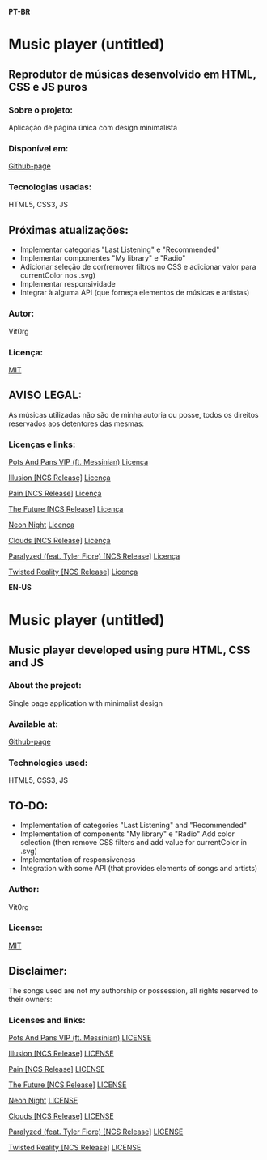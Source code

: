 **PT-BR**
# Music player (untitled)
## Reprodutor de músicas desenvolvido em HTML, CSS e JS puros

### Sobre o projeto:
Aplicação de página única com design minimalista

### Disponível em:
[Github-page](https://vit0rg.github.io/music-player/)

### Tecnologias usadas:
HTML5, CSS3, JS

## Próximas atualizações:
- Implementar categorias "Last Listening" e "Recommended"
- Implementar componentes "My library" e "Radio"
- Adicionar seleção de cor(remover filtros no CSS e adicionar valor para currentColor nos .svg)
- Implementar responsividade
- Integrar à alguma API (que forneça elementos de músicas e artistas)

### Autor:
Vit0rg

### Licença:
[MIT](https://vit0rg.github.io/music-player/blob/master/LICENSE)

## AVISO LEGAL:
As músicas utilizadas não são de minha autoria ou posse, todos os direitos reservados aos detentores das mesmas:
### Licenças e links:
[Pots And Pans VIP (ft. Messinian)](https://youtu.be/YieZPk8R4qo)
[Licença](https://creativecommons.org/licenses/by/3.0/)

[Illusion [NCS Release]](https://youtu.be/XN4C1Vs6qgs)
[Licença](https://creativecommons.org/licenses/by/3.0/)

[Pain [NCS Release]](https://youtu.be/wf3XPionPXE)
[Licença](https://creativecommons.org/licenses/by/3.0/)

[The Future [NCS Release]](https://youtu.be/dRe_rS19E04)
[Licença](https://creativecommons.org/licenses/by/3.0/)

[Neon Night](https://youtu.be/YyLWmA4v9vM)
[Licença](https://creativecommons.org/licenses/by/3.0/)

[Clouds [NCS Release]](https://youtu.be/KeU2pyfBz1E)
[Licença](https://creativecommons.org/licenses/by/3.0/)

[Paralyzed (feat. Tyler Fiore) [NCS Release]](https://youtu.be/T-zcs6yDM3k)
[Licença](https://creativecommons.org/licenses/by/3.0/)

[Twisted Reality [NCS Release]](https://youtu.be/9Lcj3XLL3Sw)
[Licença](https://creativecommons.org/licenses/by/3.0/)

**EN-US** 
# Music player (untitled)
## Music player developed using pure HTML, CSS and JS

### About the project: 
Single page application with minimalist design

### Available at:
[Github-page](https://vit0rg.github.io/responsive-searchbar/)

### Technologies used: 
HTML5, CSS3, JS

## TO-DO:
- Implementation of categories "Last Listening" and "Recommended"
- Implementation of components "My library" e "Radio"
Add color selection (then remove CSS filters and add value for currentColor in .svg)
- Implementation of responsiveness
- Integration with some API (that provides elements of songs and artists)

### Author:
Vit0rg

### License:
[MIT](https://vit0rg.github.io/music-player/blob/master/LICENSE.md)


## Disclaimer:
The songs used are not my authorship or possession, all rights reserved to their owners:
### Licenses and links:
[Pots And Pans VIP (ft. Messinian)](https://youtu.be/YieZPk8R4qo)
[LICENSE](https://creativecommons.org/licenses/by/3.0/)

[Illusion [NCS Release]](https://youtu.be/XN4C1Vs6qgs)
[LICENSE](https://creativecommons.org/licenses/by/3.0/)

[Pain [NCS Release]](https://youtu.be/wf3XPionPXE)
[LICENSE](https://creativecommons.org/licenses/by/3.0/)

[The Future [NCS Release]](https://youtu.be/dRe_rS19E04)
[LICENSE](https://creativecommons.org/licenses/by/3.0/)

[Neon Night](https://youtu.be/YyLWmA4v9vM)
[LICENSE](https://creativecommons.org/licenses/by/3.0/)

[Clouds [NCS Release]](https://youtu.be/KeU2pyfBz1E)
[LICENSE](https://creativecommons.org/licenses/by/3.0/)

[Paralyzed (feat. Tyler Fiore) [NCS Release]](https://youtu.be/T-zcs6yDM3k)
[LICENSE](https://creativecommons.org/licenses/by/3.0/)

[Twisted Reality [NCS Release]](https://youtu.be/9Lcj3XLL3Sw)
[LICENSE](https://creativecommons.org/licenses/by/3.0/)
